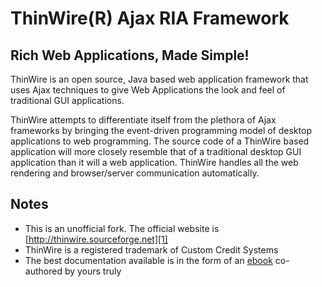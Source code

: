 # ThinWire(R) Ajax RIA Framework

## Rich Web Applications, Made Simple!

ThinWire is an open source, Java based web application framework that
uses Ajax techniques to give Web Applications the look and feel of
traditional GUI applications.

ThinWire attempts to differentiate itself from the plethora of Ajax 
frameworks by bringing the event-driven programming model of desktop
applications to web programming. The source code of a ThinWire based
application will more closely resemble that of a traditional desktop
GUI application than it will a web application. ThinWire handles all
the web rendering and browser/server communication automatically.

## Notes

- This is an unofficial fork. The official website is [http://thinwire.sourceforge.net][1]
- ThinWire is a registered trademark of Custom Credit Systems
- The best documentation available is in the form of an [ebook][2]
  co-authored by yours truly


[1]: http://thinwire.sourceforge.net
[2]: http://www.informit.com/store/thinwire84892-handbook-a-guide-to-creating-effective-9780132366229

